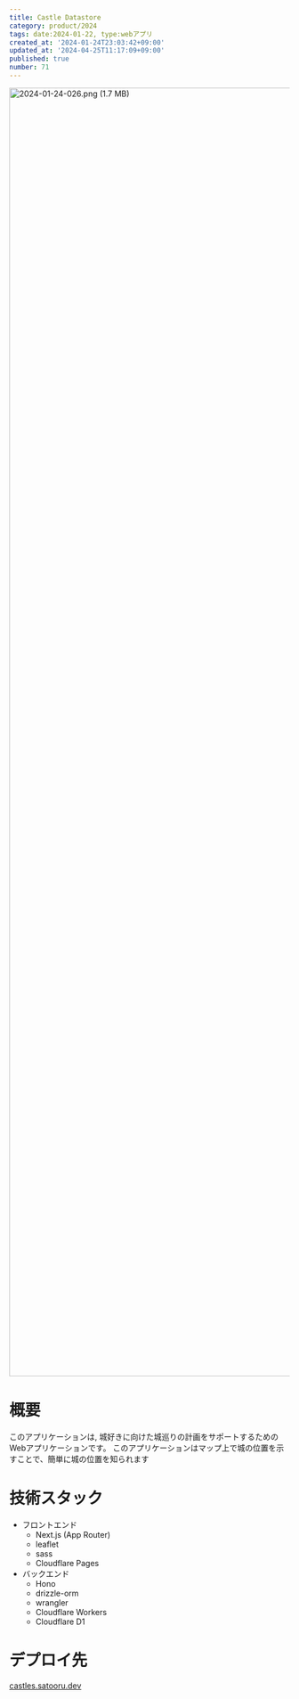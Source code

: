 ```yaml
---
title: Castle Datastore
category: product/2024
tags: date:2024-01-22, type:webアプリ
created_at: '2024-01-24T23:03:42+09:00'
updated_at: '2024-04-25T11:17:09+09:00'
published: true
number: 71
---
```


<img width="2314" alt="2024-01-24-026.png (1.7 MB)" src="https://img.esa.io/uploads/production/attachments/21347/2024/01/24/148142/bff69d22-ed22-45a7-b8c7-5444cc40da72.png">


# 概要
このアプリケーションは, 城好きに向けた城巡りの計画をサポートするためのWebアプリケーションです。
このアプリケーションはマップ上で城の位置を示すことで、簡単に城の位置を知られます

# 技術スタック
- フロントエンド
    - Next.js (App Router)
    - leaflet
    - sass
    - Cloudflare Pages
- バックエンド
    - Hono
    - drizzle-orm
    - wrangler
    - Cloudflare Workers
    - Cloudflare D1

# デプロイ先
[castles.satooru.dev](https://castles.satooru.dev/)

